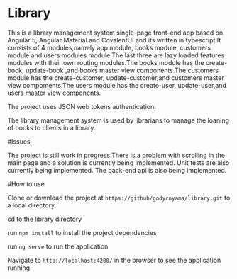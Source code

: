 # Library

This is a library management system single-page front-end app based on Angular 5, Angular Material and CovalentUI and its written in typescript.It consists of 4 modules,namely app module, books module, customers module and users modules module.The last three are lazy loaded features modules with their own routing modules.The books module has the create-book, update-book ,and books master view components.The customers module has the create-customer, update-customer,and customers master view compoments.The users module has the create-user, update-user,and users master view components.

The project uses JSON web tokens authentication.

The library management system is used by librarians to manage the loaning of books to clients in a library.

#Issues

The project is still work in progress.There is a problem with scrolling in the main page and a solution is currently being implemented.
Unit tests are also currently being implemented.
The back-end api is also being implemented.

#How to use

Clone or download the project at `https://github/godycnyama/library.git`  to a local directory.

cd to the library directory

run `npm install`   to install the project dependencies

run `ng serve` to run the application

Navigate to  `http://localhost:4200/` in the browser to see the application running





